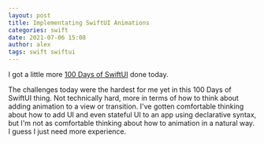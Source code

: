 ```yaml
---
layout: post
title: Implementating SwiftUI Animations
categories: swift
date: 2021-07-06 15:08
author: alex
tags: swift swiftui
---
```


I got a little more [100 Days of SwiftUI](https://www.hackingwithswift.com/100/swiftui) done today.

The challenges today were the hardest for me yet in this 100 Days of SwiftUI thing. Not technically hard, more in terms of how to think about adding animation to a view or transition. I've gotten comfortable thinking about how to add UI and even stateful UI to an app using declarative syntax, but I'm not as comfortable thinking about how to animation in a natural way. I guess I just need more experience.
